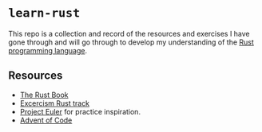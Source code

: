 # `learn-rust`
This repo is a collection and record of the resources and exercises I have gone through and will go through to develop my understanding of the [Rust programming language](https://rust-lang.org).

## Resources
* [The Rust Book](https://doc.rust-lang.org/)
* [Excercism Rust track](https://exercism.io/my/tracks/rust)
* [Project Euler](https://projecteuler.net/) for practice inspiration.
* [Advent of Code](https://adventofcode.com/)